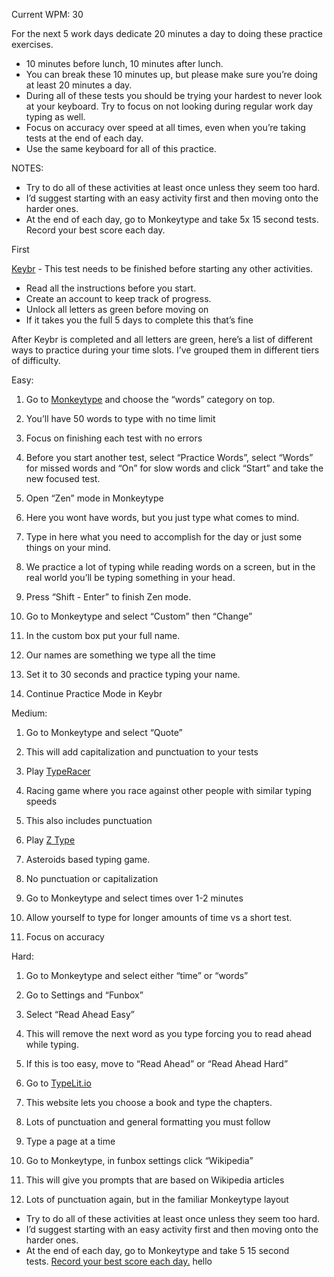   Current WPM: 30
  
For the next 5 work days dedicate 20 minutes a day to doing these practice exercises.

- 10 minutes before lunch, 10 minutes after lunch.
- You can break these 10 minutes up, but please make sure you’re doing at least 20 minutes a day.
- During all of these tests you should be trying your hardest to never look at your keyboard. Try to focus on not looking during regular work day typing as well.
- Focus on accuracy over speed at all times, even when you’re taking tests at the end of each day.
- Use the same keyboard for all of this practice.

NOTES:

- Try to do all of these activities at least once unless they seem too hard.
- I’d suggest starting with an easy activity first and then moving onto the harder ones.
- At the end of each day, go to Monkeytype and take 5x 15 second tests. Record your best score each day.

First

[Keybr](https://www.google.com/url?q=https://www.keybr.com/&sa=D&source=editors&ust=1745705858138130&usg=AOvVaw0gb5C76SKB9oCd7BV0HL9o) - This test needs to be finished before starting any other activities.

- Read all the instructions before you start.
- Create an account to keep track of progress.
- Unlock all letters as green before moving on
- If it takes you the full 5 days to complete this that’s fine

After Keybr is completed and all letters are green, here’s a list of different ways to practice during your time slots. I’ve grouped them in different tiers of difficulty.

Easy:

1. Go to [Monkeytype](https://www.google.com/url?q=https://monkeytype.com/&sa=D&source=editors&ust=1745705858139945&usg=AOvVaw2aQbJh1OcuTWfm5QairlGv) and choose the “words” category on top.

2. You’ll have 50 words to type with no time limit
3. Focus on finishing each test with no errors
4. Before you start another test, select “Practice Words”, select “Words” for missed words and “On” for slow words and click “Start” and take the new focused test.

5. Open “Zen” mode in Monkeytype

6. Here you wont have words, but you just type what comes to mind.
7. Type in here what you need to accomplish for the day or just some things on your mind.
8. We practice a lot of typing while reading words on a screen, but in the real world you’ll be typing something in your head.
9. Press “Shift - Enter” to finish Zen mode.

10. Go to Monkeytype and select “Custom” then “Change”

11. In the custom box put your full name.
12. Our names are something we type all the time
13. Set it to 30 seconds and practice typing your name.

14. Continue Practice Mode in Keybr

Medium:

1. Go to Monkeytype and select “Quote”

2. This will add capitalization and punctuation to your tests

3. Play [TypeRacer](https://www.google.com/url?q=https://play.typeracer.com/&sa=D&source=editors&ust=1745705858143499&usg=AOvVaw1b_NM6zSeDabfkaPPPDTUO)

4. Racing game where you race against other people with similar typing speeds
5. This also includes punctuation

6. Play [Z Type](https://www.google.com/url?q=https://zty.pe/&sa=D&source=editors&ust=1745705858144779&usg=AOvVaw075S9JAwkCQIT4WXEDH_3Y)

7. Asteroids based typing game.
8. No punctuation or capitalization

9. Go to Monkeytype and select times over 1-2 minutes

10. Allow yourself to type for longer amounts of time vs a short test.
11. Focus on accuracy

Hard:

1. Go to Monkeytype and select either “time” or “words”

2. Go to Settings and “Funbox”
3. Select “Read Ahead Easy”
4. This will remove the next word as you type forcing you to read ahead while typing.
5. If this is too easy, move to “Read Ahead” or “Read Ahead Hard”

6. Go to [TypeLit.io](https://www.google.com/url?q=http://typelit.io&sa=D&source=editors&ust=1745705858146992&usg=AOvVaw3tkt_7Sq_OVThP4PrxnsnE)

7. This website lets you choose a book and type the chapters.
8. Lots of punctuation and general formatting you must follow
9. Type a page at a time

10. Go to Monkeytype, in funbox settings click “Wikipedia”

11. This will give you prompts that are based on Wikipedia articles
12. Lots of punctuation again, but in the familiar Monkeytype layout

- Try to do all of these activities at least once unless they seem too hard.
- I’d suggest starting with an easy activity first and then moving onto the harder ones.
- At the end of each day, go to Monkeytype and take 5 15 second tests. [Record your best score each day.](https://www.google.com/url?q=https://docs.google.com/spreadsheets/d/1THFQKkgbFbN-oVu93H6iP9spHcjJbnUuy2jRvSquSD8/edit?userstoinvite%3Dfedersdd%2540mail.uc.edu%26sharingaction%3Dmanageaccess%26role%3Dwriter%26gid%3D727613379%23gid%3D727613379&sa=D&source=editors&ust=1745705858149770&usg=AOvVaw0_-tklI5p1GN3yGxhxEuT9)
hello